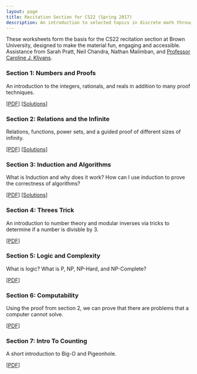 ```yaml
---
layout: page
title: Recitation Section for CS22 (Spring 2017)
description: An introduction to selected topics in discrete math through self-guided worksheets developed as an undergraduate TA at Brown University.
---
```


These worksheets form the basis for the CS22 recitation section at Brown University, designed to make the material fun, engaging and accessible.
Assistance from Sarah Pratt, Neil Chandra, Nathan Malimban, and [Professor Caroline J. Klivans](http://www.dam.brown.edu/people/cklivans/).

<h3> Section 1: Numbers and Proofs </h3> An introduction to the integers, rationals, and reals in addition to many proof techniques. 

[<a href="{{ 's1_numbers_and_proofs/numbers_and_proofs.pdf' | prepend: '/assets/notes/cs22/' | prepend: site.baseurl | prepend: site.url }}" target="_blank">PDF</a>]
[<a href="{{ 's1_numbers_and_proofs/numbers_and_proofs_sol.pdf' | prepend: '/assets/notes/cs22/' | prepend: site.baseurl | prepend: site.url }}" target="_blank">Solutions</a>]

<h3> Section 2: Relations and the Infinite </h3> Relations, functions, power sets, and a guided proof of different sizes of infinity. 

[<a href="{{ 's2_relations_and_the_infinite/relations_and_the_infinite.pdf' | prepend: '/assets/notes/cs22/' | prepend: site.baseurl | prepend: site.url }}" target="_blank">PDF</a>]
[<a href="{{ 's2_relations_and_the_infinite/relations_and_the_infinite_sol.pdf' | prepend: '/assets/notes/cs22/' | prepend: site.baseurl | prepend: site.url }}" target="_blank">Solutions</a>]

<h3> Section 3: Induction and Algorithms </h3> What is Induction and why does it work? How can I use induction to prove the correctness of algorithms?

[<a href="{{ 's3_induction_and_algorithms/induction_and_algorithms.pdf' | prepend: '/assets/notes/cs22/' | prepend: site.baseurl | prepend: site.url }}" target="_blank">PDF</a>]
[<a href="{{ 's3_induction_and_algorithms/induction_and_algorithms_sol.pdf' | prepend: '/assets/notes/cs22/' | prepend: site.baseurl | prepend: site.url }}" target="_blank">Solutions</a>]


<h3> Section 4: Threes Trick </h3> An introduction to number theory and modular inverses via tricks to determine if a number is divisble by 3.

[<a href="{{ 's4_threes_trick/threes_trick.pdf' | prepend: '/assets/notes/cs22/' | prepend: site.baseurl | prepend: site.url }}" target="_blank">PDF</a>]


<h3> Section 5: Logic and Complexity </h3> What is logic? What is P, NP, NP-Hard, and NP-Complete?

[<a href="{{ 's5_logic_and_complexity/complexity.pdf' | prepend: '/assets/notes/cs22/' | prepend: site.baseurl | prepend: site.url }}" target="_blank">PDF</a>]

<h3> Section 6: Computability </h3> Using the proof from section 2, we can prove that there are problems that a computer cannot solve.

[<a href="{{ 's6_computability/computability.pdf' | prepend: '/assets/notes/cs22/' | prepend: site.baseurl | prepend: site.url }}" target="_blank">PDF</a>]

<h3> Section 7: Intro To Counting </h3> A short introduction to Big-O and Pigeonhole.

[<a href="{{ 's7_intro_counting/intro_counting.pdf' | prepend: '/assets/notes/cs22/' | prepend: site.baseurl | prepend: site.url }}" target="_blank">PDF</a>]
